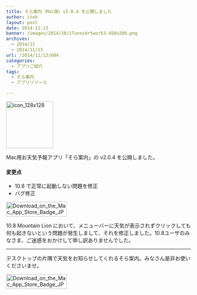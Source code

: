 ```yaml
---
title: そら案内（Mac版）v2.0.4 を公開しました
author: itok
layout: post
date: 2014-11-13
banner: /images/2014/10/iTunesArtwork3-450x200.png
archives:
  - 2014/11
  - 2014/11/13
url: /2014/11/13/604
categories:
  - アプリご紹介
tags:
  - そら案内
  - アプリリリース

---
```

<a href="https://itunes.apple.com/app/id599799247" target="_blank"><img src="/images/2014/10/icon_128x128.png" alt="icon_128x128" width="128" height="128" class="alignnone size-full wp-image-529" /></a>

Mac用お天気予報アプリ「そら案内」の v2.0.4 を公開しました。

#### 変更点

  * 10.8 で正常に起動しない問題を修正
  * バグ修正

<a href="https://itunes.apple.com/app/id599799247" target="_blank"><img src="/images/2014/05/Download_on_the_Mac_App_Store_Badge_JP_165x40_1004.png" alt="Download_on_the_Mac_App_Store_Badge_JP_165x40_1004" width="165" height="40" class="alignnone size-full wp-image-145" /></a>

10.8 Mountain Lion において、メニューバーに天気が表示されずクリックしても何も起きないという問題が発生しまして、それを修正しました。10.8ユーザのみなさま、ご迷惑をおかけして申し訳ありませんでした。

* * *

デスクトップの片隅で天気をお知らせしてくれるそら案内。みなさん是非お使いくださいませ。

<a href="https://itunes.apple.com/app/id599799247" target="_blank"><img src="/images/2014/05/Download_on_the_Mac_App_Store_Badge_JP_165x40_1004.png" alt="Download_on_the_Mac_App_Store_Badge_JP_165x40_1004" width="165" height="40" class="alignnone size-full wp-image-145" /></a>